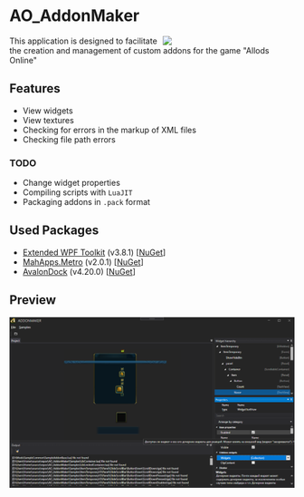 # AO_AddonMaker
<img align="right" src="https://allods.mail.ru/static/img/110/logo.png" width="233">This application is designed to facilitate the creation and management of custom addons for the game "Allods Online"
## Features
* View widgets
* View textures
* Checking for errors in the markup of XML files
* Checking file path errors
### TODO
* Change widget properties
* Compiling scripts with `LuaJIT`
* Packaging addons in `.pack` format

## Used Packages
* [Extended WPF Toolkit](https://github.com/xceedsoftware/wpftoolkit) (v3.8.1) [[NuGet](https://www.nuget.org/packages/DotNetZip/1.13.8)]
* [MahApps.Metro](https://github.com/MahApps/MahApps.Metro) (v2.0.1) [[NuGet](https://www.nuget.org/packages/MahApps.Metro/2.0.1)]
* [AvalonDock](https://github.com/Dirkster99/AvalonDock) (v4.20.0) [[NuGet](https://www.nuget.org/packages/Dirkster.AvalonDock/4.20.0)]
## Preview
<img src="scr01.png" width="768" />
